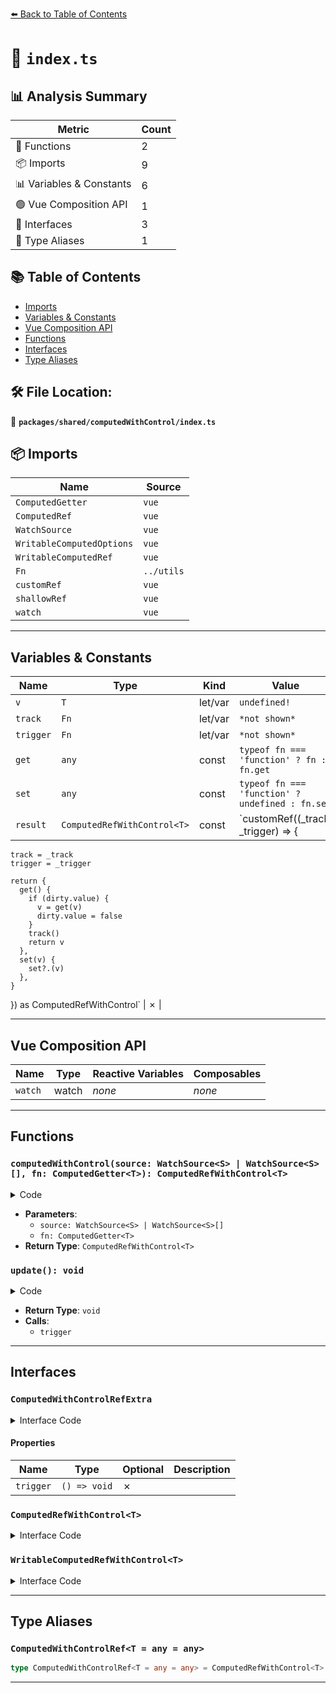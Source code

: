 [⬅️ Back to Table of Contents](../../../index.md)

# 📄 `index.ts`

## 📊 Analysis Summary

| Metric | Count |
|--------|-------|
| 🔧 Functions | 2 |
| 📦 Imports | 9 |
| 📊 Variables & Constants | 6 |
| 🟢 Vue Composition API | 1 |
| 📐 Interfaces | 3 |
| 📑 Type Aliases | 1 |

## 📚 Table of Contents

- [Imports](#imports)
- [Variables & Constants](#variables-constants)
- [Vue Composition API](#vue-composition-api)
- [Functions](#functions)
- [Interfaces](#interfaces)
- [Type Aliases](#type-aliases)

## 🛠️ File Location:
📂 **`packages/shared/computedWithControl/index.ts`**

## 📦 Imports

| Name | Source |
|------|--------|
| `ComputedGetter` | `vue` |
| `ComputedRef` | `vue` |
| `WatchSource` | `vue` |
| `WritableComputedOptions` | `vue` |
| `WritableComputedRef` | `vue` |
| `Fn` | `../utils` |
| `customRef` | `vue` |
| `shallowRef` | `vue` |
| `watch` | `vue` |


---

## Variables & Constants

| Name | Type | Kind | Value | Exported |
|------|------|------|-------|----------|
| `v` | `T` | let/var | `undefined!` | ✗ |
| `track` | `Fn` | let/var | `*not shown*` | ✗ |
| `trigger` | `Fn` | let/var | `*not shown*` | ✗ |
| `get` | `any` | const | `typeof fn === 'function' ? fn : fn.get` | ✗ |
| `set` | `any` | const | `typeof fn === 'function' ? undefined : fn.set` | ✗ |
| `result` | `ComputedRefWithControl<T>` | const | `customRef<T>((_track, _trigger) => {
    track = _track
    trigger = _trigger

    return {
      get() {
        if (dirty.value) {
          v = get(v)
          dirty.value = false
        }
        track()
        return v
      },
      set(v) {
        set?.(v)
      },
    }
  }) as ComputedRefWithControl<T>` | ✗ |


---

## Vue Composition API

| Name | Type | Reactive Variables | Composables |
|------|------|-------------------|-------------|
| `watch` | watch | *none* | *none* |


---

## Functions

### `computedWithControl(source: WatchSource<S> | WatchSource<S>[], fn: ComputedGetter<T>): ComputedRefWithControl<T>`

<details><summary>Code</summary>

```ts
export function computedWithControl<T, S>(
  source: WatchSource<S> | WatchSource<S>[],
  fn: ComputedGetter<T>
): ComputedRefWithControl<T>
```
</details>

- **Parameters**:
  - `source: WatchSource<S> | WatchSource<S>[]`
  - `fn: ComputedGetter<T>`
- **Return Type**: `ComputedRefWithControl<T>`
### `update(): void`

<details><summary>Code</summary>

```ts
() => {
    dirty.value = true
    trigger()
  }
```
</details>

- **Return Type**: `void`
- **Calls**:
  - `trigger`

---

## Interfaces

### `ComputedWithControlRefExtra`

<details><summary>Interface Code</summary>

```ts
export interface ComputedWithControlRefExtra {
  /**
   * Force update the computed value.
   */
  trigger: () => void
}
```
</details>

#### Properties

| Name | Type | Optional | Description |
|------|------|----------|-------------|
| `trigger` | `() => void` | ✗ |  |

### `ComputedRefWithControl<T>`

<details><summary>Interface Code</summary>

```ts
export interface ComputedRefWithControl<T> extends ComputedRef<T>, ComputedWithControlRefExtra {}
```
</details>

### `WritableComputedRefWithControl<T>`

<details><summary>Interface Code</summary>

```ts
export interface WritableComputedRefWithControl<T> extends WritableComputedRef<T>, ComputedWithControlRefExtra {}
```
</details>


---

## Type Aliases

### `ComputedWithControlRef<T = any = any>`

```ts
type ComputedWithControlRef<T = any = any> = ComputedRefWithControl<T> | WritableComputedRefWithControl<T>;
```


---